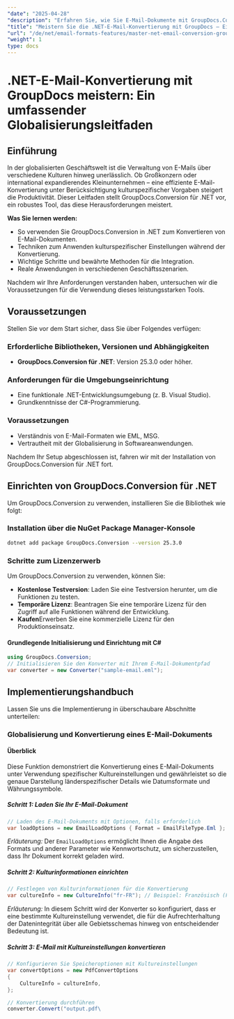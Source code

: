 ```yaml
---
"date": "2025-04-28"
"description": "Erfahren Sie, wie Sie E-Mail-Dokumente mit GroupDocs.Conversion in .NET konvertieren. Diese Anleitung behandelt die Anwendung von Kultureinstellungen und gewährleistet eine nahtlose Integration und Lokalisierung."
"title": "Meistern Sie die .NET-E-Mail-Konvertierung mit GroupDocs – Ein Globalisierungsleitfaden für Entwickler"
"url": "/de/net/email-formats-features/master-net-email-conversion-groupdocs-globalization-guide/"
"weight": 1
type: docs
---
```

# .NET-E-Mail-Konvertierung mit GroupDocs meistern: Ein umfassender Globalisierungsleitfaden

## Einführung
In der globalisierten Geschäftswelt ist die Verwaltung von E-Mails über verschiedene Kulturen hinweg unerlässlich. Ob Großkonzern oder international expandierendes Kleinunternehmen – eine effiziente E-Mail-Konvertierung unter Berücksichtigung kulturspezifischer Vorgaben steigert die Produktivität. Dieser Leitfaden stellt GroupDocs.Conversion für .NET vor, ein robustes Tool, das diese Herausforderungen meistert.

**Was Sie lernen werden:**
- So verwenden Sie GroupDocs.Conversion in .NET zum Konvertieren von E-Mail-Dokumenten.
- Techniken zum Anwenden kulturspezifischer Einstellungen während der Konvertierung.
- Wichtige Schritte und bewährte Methoden für die Integration.
- Reale Anwendungen in verschiedenen Geschäftsszenarien.

Nachdem wir Ihre Anforderungen verstanden haben, untersuchen wir die Voraussetzungen für die Verwendung dieses leistungsstarken Tools.

## Voraussetzungen
Stellen Sie vor dem Start sicher, dass Sie über Folgendes verfügen:

### Erforderliche Bibliotheken, Versionen und Abhängigkeiten
- **GroupDocs.Conversion für .NET**: Version 25.3.0 oder höher.
  

### Anforderungen für die Umgebungseinrichtung
- Eine funktionale .NET-Entwicklungsumgebung (z. B. Visual Studio).
- Grundkenntnisse der C#-Programmierung.

### Voraussetzungen
- Verständnis von E-Mail-Formaten wie EML, MSG.
- Vertrautheit mit der Globalisierung in Softwareanwendungen.

Nachdem Ihr Setup abgeschlossen ist, fahren wir mit der Installation von GroupDocs.Conversion für .NET fort.

## Einrichten von GroupDocs.Conversion für .NET
Um GroupDocs.Conversion zu verwenden, installieren Sie die Bibliothek wie folgt:

### Installation über die NuGet Package Manager-Konsole
```bash
dotnet add package GroupDocs.Conversion --version 25.3.0
```

### Schritte zum Lizenzerwerb
Um GroupDocs.Conversion zu verwenden, können Sie:
- **Kostenlose Testversion**: Laden Sie eine Testversion herunter, um die Funktionen zu testen.
- **Temporäre Lizenz**: Beantragen Sie eine temporäre Lizenz für den Zugriff auf alle Funktionen während der Entwicklung.
- **Kaufen**Erwerben Sie eine kommerzielle Lizenz für den Produktionseinsatz.

#### Grundlegende Initialisierung und Einrichtung mit C#
```csharp
using GroupDocs.Conversion;
// Initialisieren Sie den Konverter mit Ihrem E-Mail-Dokumentpfad
var converter = new Converter("sample-email.eml");
```

## Implementierungshandbuch
Lassen Sie uns die Implementierung in überschaubare Abschnitte unterteilen:

### Globalisierung und Konvertierung eines E-Mail-Dokuments
#### Überblick
Diese Funktion demonstriert die Konvertierung eines E-Mail-Dokuments unter Verwendung spezifischer Kultureinstellungen und gewährleistet so die genaue Darstellung länderspezifischer Details wie Datumsformate und Währungssymbole.

##### Schritt 1: Laden Sie Ihr E-Mail-Dokument
```csharp
// Laden des E-Mail-Dokuments mit Optionen, falls erforderlich
var loadOptions = new EmailLoadOptions { Format = EmailFileType.Eml };
```
*Erläuterung:* Der `EmailLoadOptions` ermöglicht Ihnen die Angabe des Formats und anderer Parameter wie Kennwortschutz, um sicherzustellen, dass Ihr Dokument korrekt geladen wird.

##### Schritt 2: Kulturinformationen einrichten
```csharp
// Festlegen von Kulturinformationen für die Konvertierung
var cultureInfo = new CultureInfo("fr-FR"); // Beispiel: Französisch (Frankreich)
```
*Erläuterung:* In diesem Schritt wird der Konverter so konfiguriert, dass er eine bestimmte Kultureinstellung verwendet, die für die Aufrechterhaltung der Datenintegrität über alle Gebietsschemas hinweg von entscheidender Bedeutung ist.

##### Schritt 3: E-Mail mit Kultureinstellungen konvertieren
```csharp
// Konfigurieren Sie Speicheroptionen mit Kultureinstellungen
var convertOptions = new PdfConvertOptions
{
    CultureInfo = cultureInfo,
};

// Konvertierung durchführen
converter.Convert("output.pdf\